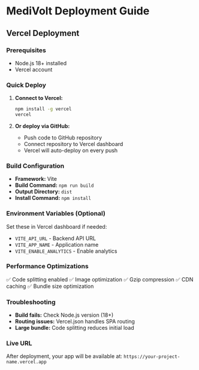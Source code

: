 # MediVolt Deployment Guide

## Vercel Deployment

### Prerequisites
- Node.js 18+ installed
- Vercel account

### Quick Deploy
1. **Connect to Vercel:**
   ```bash
   npm install -g vercel
   vercel
   ```

2. **Or deploy via GitHub:**
   - Push code to GitHub repository
   - Connect repository to Vercel dashboard
   - Vercel will auto-deploy on every push

### Build Configuration
- **Framework:** Vite
- **Build Command:** `npm run build`
- **Output Directory:** `dist`
- **Install Command:** `npm install`

### Environment Variables (Optional)
Set these in Vercel dashboard if needed:
- `VITE_API_URL` - Backend API URL
- `VITE_APP_NAME` - Application name
- `VITE_ENABLE_ANALYTICS` - Enable analytics

### Performance Optimizations
✅ Code splitting enabled
✅ Image optimization
✅ Gzip compression
✅ CDN caching
✅ Bundle size optimization

### Troubleshooting
- **Build fails:** Check Node.js version (18+)
- **Routing issues:** Vercel.json handles SPA routing
- **Large bundle:** Code splitting reduces initial load

### Live URL
After deployment, your app will be available at:
`https://your-project-name.vercel.app`
